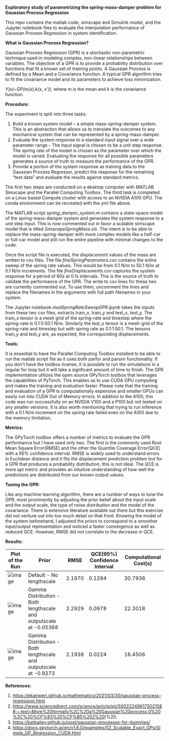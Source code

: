 **Exploratory study of parametrizing the spring-mass-damper problem for Gaussian Process Regression**

This repo contains the matlab code, simscape and Simulink model, and the Jupyter notebook files to evaluate the interpolation performance of Gaussian Process Regression in system identification.

**What is Gaussian Process Regression?**

Gaussian Process Regression (GPR) is a stochastic non-parametric technique used in modeling complex, non-linear relationships between variables. The objective of a GPR is to provide a probability distribution over functions that fit a known set of training points. A Gaussian Process is defined by a Mean and a Covariance function. A typical GPR algorithm tries to fit the covariance model and its parameters to achieve loss minimization.

_Y(x)~GP(m(x),k(x, x'))_, where m is the mean and k is the covariance function.

**Procedure:**

The experiment is split into three tasks:
1) Build a known system model – a simple mass-spring-damper system. This is an abstraction that allows us to translate the outcomes to any mechanical system that can be represented by a spring-mass-damper.
2) Evaluate the system response to a standard input signal over a wide parameter range – The input signal is chosen to be a unit step response. The spring rate of the model is chosen as the parameter over which the model is varied. Evaluating the response for all possible parameters generates a source of truth to measure the performance of the GPR.
3) Provide a portion of the system response as training data to the Gaussian Process Regressor, predict the response for the remaining “test data” and evaluate the results against standard metrics.

The first two steps are conducted on a desktop computer with MATLAB Simscape and the Parallel Computing Toolbox. The third task is completed on a Linux based Compute cluster with access to an NVIDIA A100 GPU. The conda environment can be recreated with the yml file above.


The MATLAB script _spring_damper_system.m_ contains a state-space model of the spring-mass-damper system and generates the system response to a unit step input. This is now commented out in favor a scalable simscape model that is titled _SimscapeSpringMass.slx_. The intent is to be able to replace the mass-spring-damper with more complex models like a half-car or full-car model and still run the entire pipeline with minimal changes to the code. 

Once the script file is executed, the displacement values of the mass are written to csv files. The file _fineSpringParameters.csv_ contains the entire sweep of the spring rate values. This would be from 0.1 N/m to 50.1 N/m at 0.1 N/m increments. The file _fineDisplacements.csv_ captures the system response for a period of 60s at 0.1s intervals. This is the source of truth to validate the performance of the GPR. The write to csv lines for these two are currently commented out. To use them, uncomment the lines and replace the filenames in the arguments with full path filenames in your system.

The Jupyter notebook _medSpringRateSweepGPR.ipynb_ takes the inputs from these two csv files, extracts train_x, train_y and test_x, test_y. The train_x tensor is a mesh grid of the spring-rate and timestep where the spring-rate is 0.1:5:50.1 N/m. Similarly the test_x tensor is a mesh-grid of the spring-rate and timestep but with spring rate as 0.1:1:50.1. The tensors train_y and test_y are, as expected, the corresponding displacements.

**Tools:**

It is essential to have the Parallel Computing Toolbox installed to be able to run the matlab script file as it uses both parfor and parsim functionality. If you don't have the toolbox license, it is possible to run the simulations in a regular for loop but it will take a signficant amount of time to finish. The GPR implementation utilizes the open source GPyTorch toolbox that leverages the capabilities of PyTorch. This enables us to use CUDA GPU computing and makes the training and evaluation faster. Please note that the training and evaluation of a GPR is computationally expensive and smaller GPUs can easily run into CUDA Out of Memory errors. In addition to the A100, this code was run successfully on an NVIDIA V100 and a P100 but not tested on any smaller versions. It is also worth mentioning that trying to run inference with a 0.1 N/m increment on the spring rate failed even on the A100 due to the memory limitation.

**Metrics:**

The GPyTorch toolbox offers a number of metrics to evaluate the GPR performance but I have used only two. The first is the commonly used Root Mean Square Error(RMSE) and the other the Quantile Coverage Error(QCE) with a 95% confidence interval. RMSE is widely used to understand errors in Euclidean distance and it fits the displacement prediction problem but for a GPR that produces a probability distribution, this is not ideal. The QCE is more apt metric and provides an intuitive understanding of how well the predictions are distributed from our known output values.

**Tuning the GPR:**

Like any machine learning algorithm, there are a number of ways to tune the GPR, most prominently by adjusting the prior belief about the input scale and the output scale, the type of noise distribution and the model of the covariance. There is extensive literature available out there but this exercise did not venture out into too much detail on that front. Knowing the model of the system beforehand, I adjusted the priors to correspond to a smoother input/output representation and noticed a faster convergence as well as reduced QCE. However, RMSE did not correlate to the decrease in QCE.


**Results:**

| Plot of the Run | Prior | RMSE | QCE(95%) Confidence Interval | Computational Cost(s) |
|--|-------|-----|-------------------------------|----------------------|
| ![image](https://github.com/jagadeeshmadinni/spring-damper-mass/assets/31152033/6e2f49f0-f9d3-4ad1-8be0-2f7445aebcbd)| Default - No lengthscale | 2.1970 | 0.1284 | 30.7936 |
|![image](https://github.com/jagadeeshmadinni/spring-damper-mass/assets/31152033/d847b98c-5ead-4a53-9f85-a73e645d31ec)| Gamma Distribution - Both lengthscale and outputscale at -0.05368 | 2.2929 | 0.0978 | 22.3018
|![image](https://github.com/jagadeeshmadinni/spring-damper-mass/assets/31152033/8ddfbd41-f328-4ca7-9def-ec81553c4926)| Gamma Distribution - Both lengthscale and outputscale at -0.9273 | 2.1938 | 0.0224 | 16.4506


**References:**
1. https://ekamperi.github.io/mathematics/2021/03/30/gaussian-process-regression.html
2. https://www.sciencedirect.com/science/article/pii/S0022249617302158#:~:text=More%20formally%2C%20a%20Gaussian%20process,0%20%2C%20%CF%83%20%CF%B5%202%20)%20.
3. https://katbailey.github.io/post/gaussian-processes-for-dummies/
4. https://docs.gpytorch.ai/en/v1.6.0/examples/02_Scalable_Exact_GPs/Simple_GP_Regression_CUDA.html
